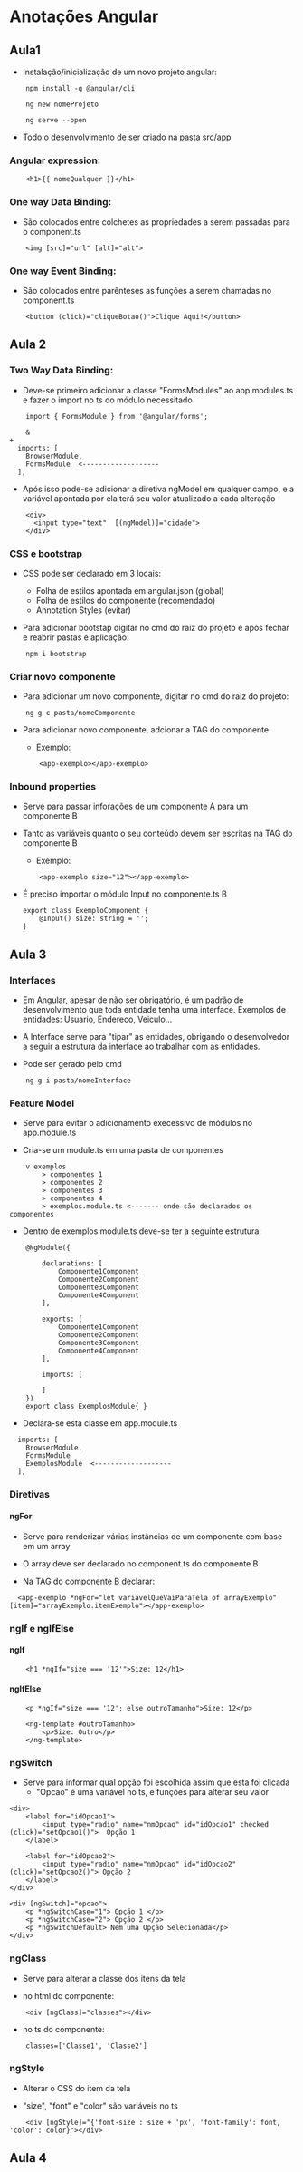 # Anotações Angular


## Aula1


- Instalação/inicialização de um novo projeto angular:

~~~
    npm install -g @angular/cli

    ng new nomeProjeto

    ng serve --open 
~~~

- Todo o desenvolvimento de ser criado na pasta src/app

### Angular expression:

~~~
    <h1>{{ nomeQualquer }}</h1>
~~~

### One way Data Binding:

- São colocados entre colchetes as propriedades a serem passadas para o component.ts

~~~
    <img [src]="url" [alt]="alt">
~~~

### One way Event Binding:

- São colocados entre parênteses as funções a serem chamadas no component.ts

~~~
    <button (click)="cliqueBotao()">Clique Aqui!</button>
~~~

## Aula 2

### Two Way Data Binding:

- Deve-se primeiro adicionar a classe "FormsModules" ao app.modules.ts e fazer o import no ts do módulo necessitado

~~~
    import { FormsModule } from '@angular/forms';

    &
+
  imports: [
    BrowserModule, 
    FormsModule  <-------------------
  ],
~~~

- Após isso pode-se adicionar a diretiva ngModel em qualquer campo, e a variável apontada por ela terá seu valor atualizado a cada alteração

~~~
    <div>
      <input type="text"  [(ngModel)]="cidade">
    </div>
~~~

### CSS e bootstrap

- CSS pode ser declarado em 3 locais: 
    - Folha de estilos apontada em angular.json (global)
    - Folha de estilos do componente (recomendado)
    - Annotation Styles (evitar)

- Para adicionar bootstap digitar no cmd do raiz do projeto e após fechar e reabrir pastas e aplicação:

~~~
    npm i bootstrap
~~~

### Criar novo componente

- Para adicionar um novo componente, digitar no cmd do raiz do projeto:

~~~
    ng g c pasta/nomeComponente
~~~

- Para adicionar novo componente, adcionar a TAG do componente
    - Exemplo:

    ~~~
        <app-exemplo></app-exemplo>
    ~~~

### Inbound properties

- Serve para passar inforações de um componente A para um componente B

- Tanto as variáveis quanto o seu conteúdo devem ser escritas na TAG do componente B
    - Exemplo:

    ~~~
        <app-exemplo size="12"></app-exemplo>
    ~~~

- É preciso importar o módulo Input no componente.ts B

    ~~~
    export class ExemploComponent {
        @Input() size: string = '';
    }
    ~~~

## Aula 3

### Interfaces

- Em Angular, apesar de não ser obrigatório, é um padrão de desenvolvimento que toda entidade tenha uma interface. Exemplos de entidades: Usuario, Endereco, Veiculo...

- A Interface serve para "tipar" as entidades, obrigando o desenvolvedor a seguir a estrutura da interface ao trabalhar com as entidades.

- Pode ser gerado pelo cmd

~~~
    ng g i pasta/nomeInterface
~~~

### Feature Model

- Serve para evitar o adicionamento execessivo de módulos no app.module.ts

- Cria-se um module.ts em uma pasta de componentes

~~~
    v exemplos
        > componentes 1
        > componentes 2
        > componentes 3
        > componentes 4
        > exemplos.module.ts <------- onde são declarados os componentes 
~~~

- Dentro de exemplos.module.ts deve-se ter a seguinte estrutura:

~~~
    @NgModule({

        declarations: [  
            Componente1Component
            Componente2Component
            Componente3Component
            Componente4Component
        ], 

        exports: [
            Componente1Component
            Componente2Component
            Componente3Component
            Componente4Component
        ],

        imports: [

        ]
    })
    export class ExemplosModule{ }
~~~

- Declara-se esta classe em app.module.ts

~~~
  imports: [
    BrowserModule, 
    FormsModule
    ExemplosModule  <-------------------
  ],
~~~

### Diretivas

#### ngFor

- Serve para renderizar várias instâncias de um componente com base em um array

- O array deve ser declarado no component.ts do componente B

- Na TAG do componente B declarar:

~~~
  <app-exemplo *ngFor="let variávelQueVaiParaTela of arrayExemplo" [item]="arrayExemplo.itemExemplo"></app-exemplo>
~~~

### ngIf e ngIfElse

#### ngIf

~~~
    <h1 *ngIf="size === '12'">Size: 12</h1>
~~~

#### ngIfElse

~~~
    <p *ngIf="size === '12'; else outroTamanho">Size: 12</p>

    <ng-template #outroTamanho>
        <p>Size: Outro</p>
    </ng-template>
~~~

### ngSwitch

- Serve para informar qual opção foi escolhida assim que esta foi clicada
    - "Opcao" é uma variável no ts, e funções para alterar seu valor

~~~
<div>
    <label for="idOpcao1">
        <input type="radio" name="nmOpcao" id="idOpcao1" checked (click)="setOpcao1()">  Opção 1
    </label>

    <label for="idOpcao2">
        <input type="radio" name="nmOpcao" id="idOpcao2" (click)="setOpcao2()"> Opção 2
    </label>
</div>

<div [ngSwitch]="opcao">
    <p *ngSwitchCase="1"> Opção 1 </p>
    <p *ngSwitchCase="2"> Opção 2 </p>
    <p *ngSwitchDefault> Nem uma Opção Selecionada</p>
</div>
~~~

### ngClass

- Serve para alterar a classe dos itens da tela

- no html do componente:

~~~
    <div [ngClass]="classes"></div>
~~~

- no ts do componente:

~~~
    classes=['Classe1', 'Classe2']
~~~

### ngStyle

- Alterar o CSS do item da tela

- "size", "font" e "color" são variáveis no ts

~~~
    <div [ngStyle]="{'font-size': size + 'px', 'font-family': font, 'color': color}"></div>
~~~

## Aula 4

